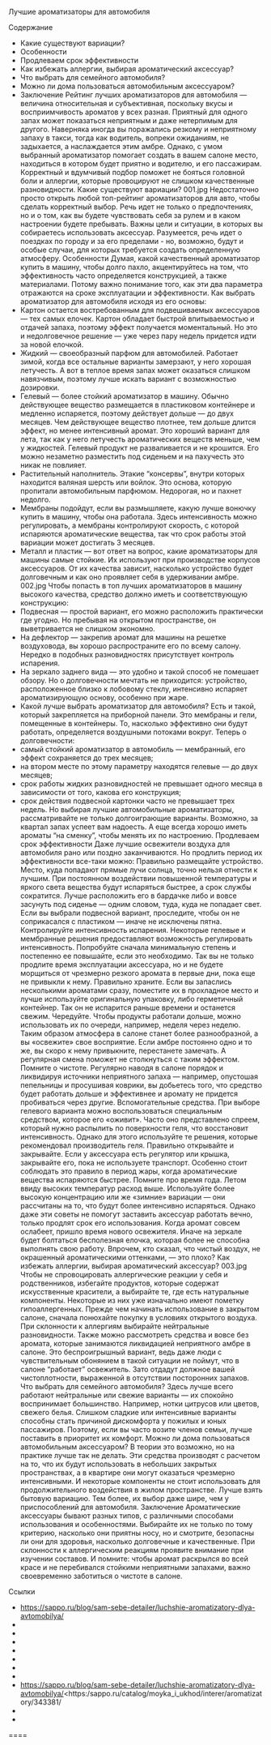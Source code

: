 Лучшие ароматизаторы для автомобиля

Содержание 
- Какие существуют вариации? 
- Особенности
- Продлеваем срок эффективности 
- Как избежать аллергии, выбирая ароматический аксессуар?
- Что выбрать для семейного автомобиля? 
- Можно ли дома пользоваться автомобильным аксессуаром? 
- Заключение 
Рейтинг лучших ароматизаторов для автомобиля — величина относительная и субъективная, поскольку вкусы и восприимчивость ароматов у всех разная. Приятный для одного запах может показаться неприятным и даже нетерпимым для другого. Наверняка иногда вы поражались резкому и неприятному запаху в такси, тогда как водитель, вопреки ожиданиям, не задыхается, а наслаждается этим амбре. Однако, с умом выбранный ароматизатор помогает создать в вашем салоне место, находиться в котором будет приятно и водителю, и его пассажирам. Корректный и вдумчивый подбор поможет не бояться головной боли и аллергии, которые провоцируют не слишком качественные разновидности. 
Какие существуют вариации?
001.jpg
Недостаточно просто открыть любой топ-рейтинг ароматизаторов для авто, чтобы сделать корректный выбор. Речь идет не только о предпочтениях, но и о том, как вы будете чувствовать себя за рулем и в каком настроении будете пребывать. Важны цели и ситуации, в которых вы собираетесь использовать аксессуар. Разумеется, речь идет о поездках по городу и за его пределами - но, возможно, будут и особые случаи, для которых требуется создать определенную атмосферу. 
Особенности
Думая, какой качественный ароматизатор купить в машину, чтобы долго пахло, акцентируйтесь на том, что эффективность часто определяется конструкцией, а также материалами. Потому важно понимание того, как эти два параметра отражаются на сроке эксплуатации и эффективности. 
Как выбрать ароматизатор для автомобиля исходя из его основы: 
- Картон остается востребованным для подвешиваемых аксессуаров — тех самых елочек. Картон обладает быстрой впитываемостью и отдачей запаха, поэтому эффект получается моментальный. Но это и недолговечное решение — уже через пару недель придется идти за новой елочкой.
- Жидкий — своеобразный парфюм для автомобилей. Работает зимой, когда все остальные варианты замерзают, у него хорошая летучесть. А вот в теплое время запах может оказаться слишком навязчивым, поэтому лучше искать вариант с возможностью дозировки.
- Гелевый — более стойкий ароматизатор в машину. Обычно действующее вещество размещается в пластиковом контейнере и медленно испаряется, поэтому действует дольше — до двух месяцев. Чем действующее вещество плотнее, тем дольше длится эффект, но менее интенсивный аромат. Это хороший вариант для лета, так как у него летучесть ароматических веществ меньше, чем у жидкостей. Гелевый продукт не разваливается и не крошится. Его можно незаметно разместить под сиденьем и на пахучесть это никак не повлияет.
- Растительный наполнитель. Этакие “консервы”, внутри которых находится валяная шерсть или войлок. Это основа, которую пропитали автомобильным парфюмом. Недорогая, но и пахнет недолго.
- Мембраны подойдут, если вы размышляете, какую лучше вонючку купить в машину, чтобы она работала. Здесь интенсивность можно регулировать, а мембраны контролируют скорость, с которой испаряются ароматические вещества, так что срок работы этой вариации может достигать 3 месяцев.
- Металл и пластик — вот ответ на вопрос, какие ароматизаторы для машины самые стойкие. Их используют при производстве корпусов аксессуаров. От их качества зависит, насколько устройство будет долговечным и как оно проявляет себя в удерживании амбре. 
002.jpg
Чтобы попасть в топ лучших ароматизаторов в машину высокого качества, средство должно иметь и соответствующую конструкцию: 
- Подвесная — простой вариант, его можно расположить практически где угодно. Но пребывая на открытом пространстве, он выветривается не слишком экономно.
- На дефлектор — закрепив аромат для машины на решетке воздуховода, вы хорошо распространите его по всему салону. Нередко в подобных разновидностях присутствует контроль испарения.
- На зеркало заднего вида — это удобно и такой способ не помешает обзору. Но о долговечности мечтать не приходится: устройство, расположенное близко к лобовому стеклу, интенсивно испаряет ароматизирующую основу, особенно при жаре. 
- Какой лучше выбрать ароматизатор для автомобиля? Есть и такой, который закрепляется на приборной панели. Это мембраны и гели, помещенные в контейнеры. То, насколько эффективно они будут работать, определяется воздушными потоками вокруг. 
Теперь о долговечности: 
- самый стойкий ароматизатор в автомобиль — мембранный, его эффект сохраняется до трех месяцев;
- на втором месте по этому параметру находятся гелевые — до двух месяцев;
- срок работы жидких разновидностей не превышает одного месяца в зависимости от того, какова его конструкция;
- срок действия подвесной картонки часто не превышает трех недель. 
Но выбирая лучшие автомобильные ароматизаторы, рассматривайте не только долгоиграющие варианты. Возможно, за квартал запах успеет вам надоесть. А еще всегда хорошо иметь ароматы “на сменку”, чтобы менять их по настроению. 
Продлеваем срок эффективности
Даже лучшие освежители воздуха для автомобиля рано или поздно заканчиваются. Но продлить период их эффективности все-таки можно: 
Правильно размещайте устройство. Место, куда попадают прямые лучи солнца, точно нельзя отнести к лучшим. При постоянном воздействии повышенной температуры и яркого света вещества будут испаряться быстрее, а срок службы сократится. Лучше расположить его в бардачке либо и вовсе засунуть под сиденье — одним словом, туда, куда не попадает свет. Если вы выбрали подвесной вариант, проследите, чтобы он не соприкасался с пластиком — иначе не исключены пятна.
Контролируйте интенсивность испарения. Некоторые гелевые и мембранные решения предоставляют возможность регулировать интенсивность. Попробуйте сначала минимальную степень и постепенно ее повышайте, если это необходимо. Так вы не только продлите время эксплуатации аксессуара, но и не будете морщиться от чрезмерно резкого аромата в первые дни, пока еще не привыкли к нему.
Правильно храните. Если вы запаслись несколькими ароматами сразу, поместите их в прохладное место и лучше используйте оригинальную упаковку, либо герметичный контейнер. Так он не испарится раньше времени и останется свежим.
Чередуйте. Чтобы продукты работали дольше, можно использовать их по очереди, например, неделя через неделю. Таким образом атмосфера в салоне станет более разнообразной, а вы «освежите» свое восприятие. Если амбре постоянно одно и то же, вы скоро к нему привыкните, перестанете замечать. А регулярная смена поможет не столкнуться с таким эффектом.
Помните о чистоте. Регулярно наводя в салоне порядок и ликвидируя источники неприятного запаха — например, опустошая пепельницы и просушивая коврики, вы добьетесь того, что средство будет работать дольше и эффективнее и аромату не придется пробиваться через другие.
Вспомогательные средства. При выборе гелевого варианта можно воспользоваться специальным средством, которое его «оживит». Часто оно представлено спреем, который нужно распылить по поверхности геля, что восстановит интенсивность. Однако для этого используйте те решения, которые рекомендовал производитель геля.
Правильно открывайте и закрывайте. Если у аксессуара есть регулятор или крышка, закрывайте его, пока не используете транспорт. Особенно стоит соблюдать это правило в период жары, когда ароматические вещества испаряются быстрее.
Помните про время года. Летом ввиду высоких температур расход выше. Используйте более высокую концентрацию или же «зимние» вариации — они рассчитаны на то, что будут более интенсивно испаряться. 
Однако даже эти советы не помогут заставить аксессуар работать вечно, только продлят срок его использования. Когда аромат совсем ослабеет, пришло время нового освежителя. Иначе на зеркале будет болтаться бесполезная елочка, которая более не способна выполнять свою работу. Впрочем, кто сказал, что чистый воздух, не окрашенный ароматическими оттенками, — это плохо? 
Как избежать аллергии, выбирая ароматический аксессуар?
003.jpg
Чтобы не спровоцировать аллергические реакции у себя и родственников, избегайте продуктов, которые содержат искусственные красители, а выбирайте те, где есть натуральные компоненты. Некоторые из них уже изначально имеют пометку гипоаллергенных. Прежде чем начинать использование в закрытом салоне, сначала понюхайте покупку в условиях открытого воздуха. При склонности к аллергиям выбирайте нейтральные разновидности. Также можно рассмотреть средства и вовсе без аромата, которые занимаются ликвидацией неприятного амбре в салоне. Это беспроигрышный вариант, ведь даже люди с чувствительным обонянием в такой ситуации не поймут, что в салоне “работает” освежитель. Зато отдадут должное вашей чистоплотности, выраженной в отсутствии посторонних запахов. 
Что выбрать для семейного автомобиля?
Здесь лучше всего работают нейтральные или свежие варианты — их спокойно воспринимает большинство. Например, нотки цитрусов или цветов, свежего белья. Слишком сладкие или интенсивные варианты способны стать причиной дискомфорта у пожилых и юных пассажиров. Поэтому, если вы часто возите членов семьи, лучше поставить в приоритет их комфорт. 
Можно ли дома пользоваться автомобильным аксессуаром?
В теории это возможно, но на практике лучше так не делать. Эти средства производят с расчетом на то, что их будут использовать в небольших закрытых пространствах, а в квартире они могут оказаться чрезмерно интенсивными. И некоторые компоненты не стоит использовать для продолжительного воздействия в жилом пространстве. Лучше взять бытовую вариацию. Тем более, их выбор даже шире, чем у приспособлений для автомобиля. 
Заключение
Ароматические аксессуары бывают разных типов, с различными способами использования и особенностями. Выбирайте их не только по тому критерию, насколько они приятны носу, но и смотрите, безопасны ли они для здоровья, насколько долговечные и качественные. При склонности к аллергическим реакциям проявите внимание при изучении составов. И помните: чтобы аромат раскрылся во всей красе и не перебивался стойкими неприятными запахами, важно своевременно заботиться о чистоте в салоне.

Ссылки
- https://sappo.ru/blog/sam-sebe-detailer/luchshie-aromatizatory-dlya-avtomobilya/
- 
- 
- 
- 
- 
- 
- 
- https://sappo.ru/blog/sam-sebe-detailer/luchshie-aromatizatory-dlya-avtomobilya/<https:/sappo.ru/catalog/moyka_i_ukhod/interer/aromatizatory/343381/
- 
- 

====